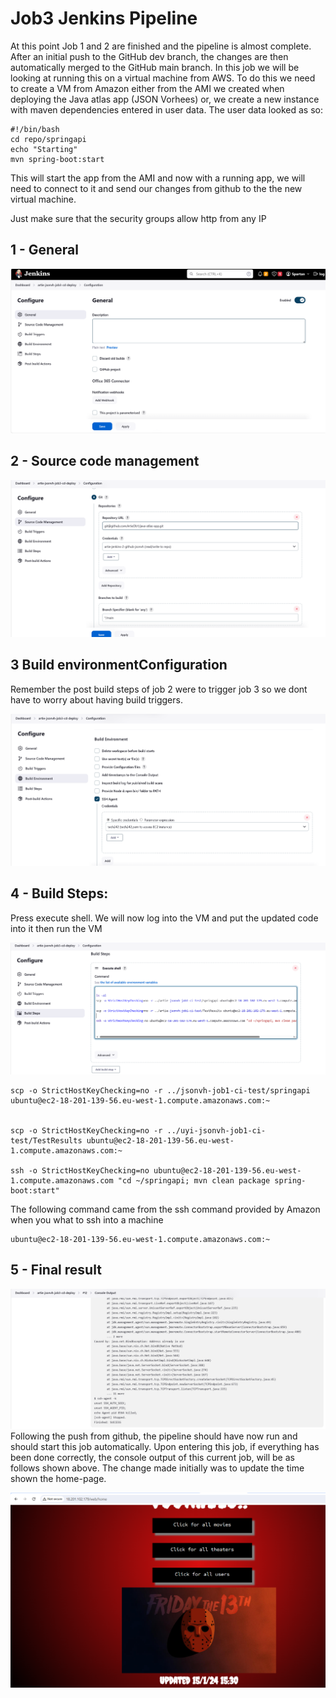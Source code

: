 # Job3 Jenkins Pipeline
At this point Job 1 and 2 are finished and the pipeline is almost complete. After an initial push to the GitHub dev branch, the changes are then automatically merged to the GitHub main branch. In this job we will be looking at running this on a virtual machine from AWS.
To do this we need to create a VM from Amazon either from the AMI we created when deploying the Java atlas app (JSON Vorhees) or, we create a new instance with maven dependencies entered in user data. The user data looked as so:
```
#!/bin/bash
cd repo/springapi
echo "Starting"
mvn spring-boot:start
```

This will start the app from the AMI and now with a running app, we will need to connect to it and send our changes from github to the the new virtual machine.

Just make sure that the security groups allow http from any IP

## 1 - General
![Alt text](../../readme-images/Week4Images/cicd/Jenkins/Job/3.1.png)

## 2 - Source code management
![Alt text](../../readme-images/Week4Images/cicd/Jenkins/Job/3.2.png)

## 3 Build environmentConfiguration
Remember the post build steps of job 2 were to trigger job 3 so we dont have to worry about having build triggers.

![Alt text](../../readme-images/Week4Images/cicd/Jenkins/Job/3.3.png)

## 4 - Build Steps:
Press execute shell.
We will now log into the VM and put the updated code into it then run the VM

![Alt text](../../readme-images/Week4Images/cicd/Jenkins/Job/3.4.png)

```
scp -o StrictHostKeyChecking=no -r ../jsonvh-job1-ci-test/springapi ubuntu@ec2-18-201-139-56.eu-west-1.compute.amazonaws.com:~


scp -o StrictHostKeyChecking=no -r ../uyi-jsonvh-job1-ci-test/TestResults ubuntu@ec2-18-201-139-56.eu-west-1.compute.amazonaws.com:~

ssh -o StrictHostKeyChecking=no ubuntu@ec2-18-201-139-56.eu-west-1.compute.amazonaws.com "cd ~/springapi; mvn clean package spring-boot:start"
```

The following command came from the ssh command provided by Amazon when you what to ssh into a machine
```
ubuntu@ec2-18-201-139-56.eu-west-1.compute.amazonaws.com:~

```

## 5 - Final result 

![Alt text](../../readme-images/Week4Images/cicd/Jenkins/Job/3.5.png)
Following the push from github, the pipeline should have now run and should start this job automatically. Upon entering this job, if everything has been done correctly, the console output of this current job, will be as follows shown above.
The change made initially was to update the time shown the home-page. 

![Alt text](<../../readme-images/Week4Images/cicd/Jenkins/Job/FINAL RESULT.png>)